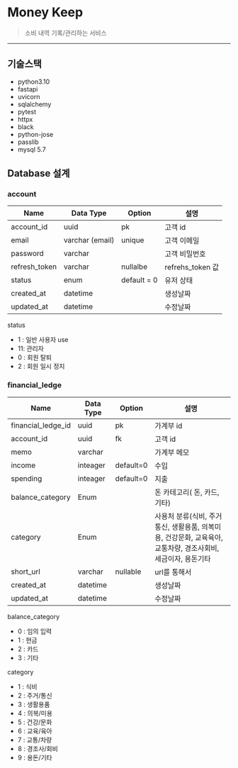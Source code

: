 # Money Keep

>소비 내역 기록/관리하는 서비스

____

## 기술스택
- python3.10
- fastapi
- uvicorn
- sqlalchemy
- pytest
- httpx
- black
- python-jose
- passlib
- mysql 5.7

## Database 설계

### account

| Name | Data Type | Option | 설명 |
| --- | --- | --- | --- |
| account_id | uuid | pk | 고객 id |
| email | varchar (email) | unique | 고객 이메일 |
| password | varchar |  | 고객 비밀번호 |
| refresh_token | varchar | nullalbe | refrehs_token 값 |
| status | enum  | default = 0 | 유저 상태 |
| created_at | datetime |  | 생성날짜 |
| updated_at | datetime |  | 수정날짜 |

status

- 1 : 일반 사용자 use
- 11: 관리자
- 0 : 회원 탈퇴
- 2 : 회원 일시 정지

### financial_ledge

| Name | Data Type | Option | 설명 |
| --- | --- | --- | --- |
| financial_ledge_id | uuid | pk | 가계부 id |
| account_id | uuid | fk | 고객 id |
| memo | varchar |  | 가계부 메모 |
| income | inteager | default=0 | 수입 |
| spending | inteager | default=0 | 지출 |
| balance_category | Enum |  | 돈 카테고리( 돈, 카드, 기타) |
| category | Enum |  | 사용처 분류(식비, 주거통신, 생활용품, 의복미용, 건강문화, 교육육아, 교통차량, 경조사회비, 세금이자, 용돈기타 |
| short_url | varchar | nullable | url를 통해서 |
| created_at | datetime |  | 생성날짜 |
| updated_at | datetime |  | 수정날짜 |

balance_category

- 0 : 임의 입력
- 1 : 현금
- 2 : 카드
- 3 : 기타

category

- 1 : 식비
- 2 : 주거/통신
- 3 : 생활용품
- 4 : 의복/미용
- 5 : 건강/문화
- 6 : 교육/육아
- 7 : 교통/차량
- 8 : 경조사/회비
- 9 : 용돈/기타
